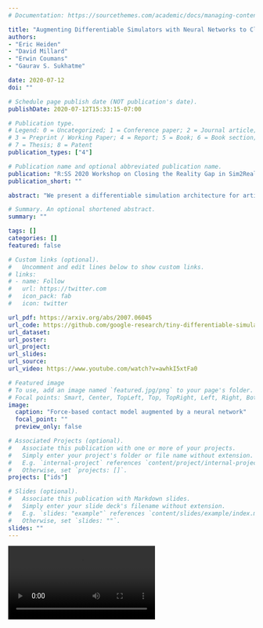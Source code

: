 ```yaml
---
# Documentation: https://sourcethemes.com/academic/docs/managing-content/

title: "Augmenting Differentiable Simulators with Neural Networks to Close the Sim2Real Gap"
authors:
- "Eric Heiden"
- "David Millard"
- "Erwin Coumans"
- "Gaurav S. Sukhatme"

date: 2020-07-12
doi: ""

# Schedule page publish date (NOT publication's date).
publishDate: 2020-07-12T15:33:15-07:00

# Publication type.
# Legend: 0 = Uncategorized; 1 = Conference paper; 2 = Journal article;
# 3 = Preprint / Working Paper; 4 = Report; 5 = Book; 6 = Book section;
# 7 = Thesis; 8 = Patent
publication_types: ["4"]

# Publication name and optional abbreviated publication name.
publication: "R:SS 2020 Workshop on Closing the Reality Gap in Sim2Real Transfer for Robotics"
publication_short: ""

abstract: "We present a differentiable simulation architecture for articulated rigid-body dynamics that enables the augmentation of analytical models with neural networks at any point of the computation. Through gradient-based optimization, identification of the simulation parameters and network weights is performed efficiently in preliminary experiments on a real-world dataset and in sim2sim transfer applications, while poor local optima are overcome through a random search approach."

# Summary. An optional shortened abstract.
summary: ""

tags: []
categories: []
featured: false

# Custom links (optional).
#   Uncomment and edit lines below to show custom links.
# links:
# - name: Follow
#   url: https://twitter.com
#   icon_pack: fab
#   icon: twitter

url_pdf: https://arxiv.org/abs/2007.06045
url_code: https://github.com/google-research/tiny-differentiable-simulator
url_dataset:
url_poster:
url_project:
url_slides:
url_source:
url_video: https://www.youtube.com/watch?v=awhkI5xtFa0

# Featured image
# To use, add an image named `featured.jpg/png` to your page's folder. 
# Focal points: Smart, Center, TopLeft, Top, TopRight, Left, Right, BottomLeft, Bottom, BottomRight.
image:
  caption: "Force-based contact model augmented by a neural network"
  focal_point: ""
  preview_only: false

# Associated Projects (optional).
#   Associate this publication with one or more of your projects.
#   Simply enter your project's folder or file name without extension.
#   E.g. `internal-project` references `content/project/internal-project/index.md`.
#   Otherwise, set `projects: []`.
projects: ["ids"]

# Slides (optional).
#   Associate this publication with Markdown slides.
#   Simply enter your slide deck's filename without extension.
#   E.g. `slides: "example"` references `content/slides/example/index.md`.
#   Otherwise, set `slides: ""`.
slides: ""
---
```

<video controls loop autoplay>
  <source src="neural_contact.mp4" type="video/mp4">
</video>